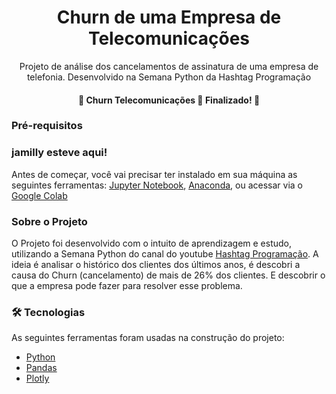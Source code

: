 <h1 align="center"> Churn de uma Empresa de Telecomunicações </h1>
<p align="center">Projeto de análise dos cancelamentos de assinatura de uma empresa de telefonia. Desenvolvido na Semana Python da Hashtag Programação</p>
<h4 align="center"> 
	 🎉 Churn Telecomunicações 📶 Finalizado! 🎉
</h4>

### Pré-requisitos
### jamilly esteve aqui!
Antes de começar, você vai precisar ter instalado em sua máquina as seguintes ferramentas:
[Jupyter Notebook](https://www.anaconda.com/products/distribution), [Anaconda](https://www.anaconda.com/products/distribution), ou
acessar via o [Google Colab](https://colab.research.google.com/)

### Sobre o Projeto
O Projeto foi desenvolvido com o intuito de aprendizagem e estudo, utilizando a Semana Python do canal do youtube [Hashtag Programação](https://www.youtube.com/c/HashtagPrograma%C3%A7%C3%A3o).
A ideia é analisar o histórico dos clientes dos últimos anos, é descobri a causa do Churn (cancelamento) de mais de 26% dos clientes. 
E descobrir o que a empresa pode fazer para resolver esse problema.

### 🛠 Tecnologias

As seguintes ferramentas foram usadas na construção do projeto:

- [Python](https://www.python.org/)
- [Pandas](https://pandas.pydata.org/)
- [Plotly](https://plotly.com/python/)
